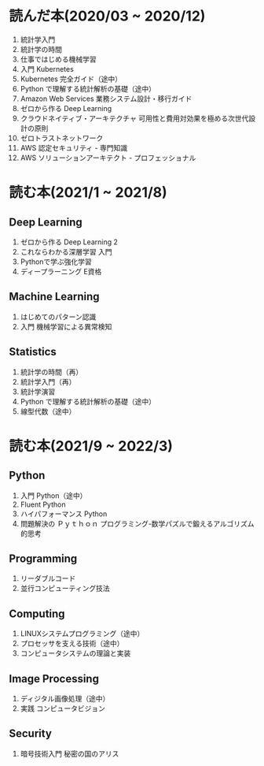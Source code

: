 # 読んだ本(2020/03 ~ 2020/12)
1. 統計学入門
1. 統計学の時間
1. 仕事ではじめる機械学習
1. 入門 Kubernetes
1. Kubernetes 完全ガイド（途中）
1. Python で理解する統計解析の基礎（途中）
1. Amazon Web Services 業務システム設計・移行ガイド
1. ゼロから作る Deep Learning
1. クラウドネイティブ・アーキテクチャ 可用性と費用対効果を極める次世代設計の原則
1. ゼロトラストネットワーク
1. AWS 認定セキュリティ - 専門知識
1. AWS ソリューションアーキテクト - プロフェッショナル

# 読む本(2021/1 ~ 2021/8)

## Deep Learning
1. ゼロから作る Deep Learning 2
1. これならわかる深層学習 入門
1. Pythonで学ぶ強化学習
1. ディープラーニング E資格

## Machine Learning 
1. はじめてのパターン認識
1. 入門 機械学習による異常検知

## Statistics
1. 統計学の時間（再）
1. 統計学入門（再）
1. 統計学演習
1. Python で理解する統計解析の基礎（途中）
1. 線型代数（途中）

# 読む本(2021/9 ~ 2022/3)

## Python
1. 入門 Python（途中）
1. Fluent Python
1. ハイパフォーマンス Python
1. 問題解決の Ｐｙｔｈｏｎ プログラミング-数学パズルで鍛えるアルゴリズム的思考

## Programming
1. リーダブルコード
1. 並行コンピューティング技法

## Computing
1. LINUXシステムプログラミング（途中）
1. プロセッサを支える技術（途中）
1. コンピュータシステムの理論と実装

## Image Processing
1. ディジタル画像処理（途中）
1. 実践 コンピュータビジョン

## Security
1. 暗号技術入門 秘密の国のアリス
